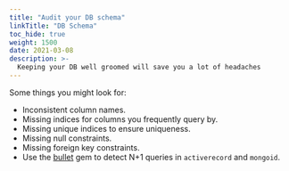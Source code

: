 ```yaml
---
title: "Audit your DB schema"
linkTitle: "DB Schema"
toc_hide: true
weight: 1500
date: 2021-03-08
description: >-
  Keeping your DB well groomed will save you a lot of headaches
---
```


Some things you might look for:

- Inconsistent column names.
- Missing indices for columns you frequently query by.
- Missing unique indices to ensure uniqueness.
- Missing null constraints.
- Missing foreign key constraints.
- Use the [bullet](https://github.com/flyerhzm/bullet) gem to detect N+1
  queries in `activerecord` and `mongoid`.
